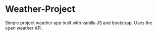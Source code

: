 # Weather-Project

Simple project weather app built with vanilla JS and bootstrap. Uses the open weather API. 
